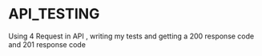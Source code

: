 # API_TESTING
Using 4 Request in API ,  writing my tests and getting a 200 response code and 201 response code 
